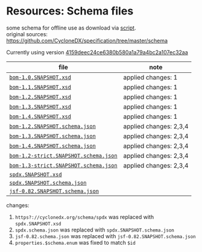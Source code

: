 # Resources: Schema files

some schema for offline use as download via [script](../../tools/schema-downloader/download.php).  
original sources: <https://github.com/CycloneDX/specification/tree/master/schema>

Currently using version
[4159deec24ce6380b580a1a79a4bc2a107ec32aa](https://github.com/CycloneDX/specification/tree/4159deec24ce6380b580a1a79a4bc2a107ec32aa)

| file | note |
|------|------|
| [`bom-1.0.SNAPSHOT.xsd`](bom-1.0.SNAPSHOT.xsd) | applied changes: 1 |
| [`bom-1.1.SNAPSHOT.xsd`](bom-1.1.SNAPSHOT.xsd) | applied changes: 1 |
| [`bom-1.2.SNAPSHOT.xsd`](bom-1.2.SNAPSHOT.xsd) | applied changes: 1 |
| [`bom-1.3.SNAPSHOT.xsd`](bom-1.3.SNAPSHOT.xsd) | applied changes: 1 |
| [`bom-1.4.SNAPSHOT.xsd`](bom-1.4.SNAPSHOT.xsd) | applied changes: 1 |
| [`bom-1.2.SNAPSHOT.schema.json`](bom-1.2.SNAPSHOT.schema.json) | applied changes: 2,3,4 |
| [`bom-1.3.SNAPSHOT.schema.json`](bom-1.3.SNAPSHOT.schema.json) | applied changes: 2,3,4 |
| [`bom-1.4.SNAPSHOT.schema.json`](bom-1.4.SNAPSHOT.schema.json) | applied changes: 2,3,4 |
| [`bom-1.2-strict.SNAPSHOT.schema.json`](bom-1.2-strict.SNAPSHOT.schema.json) | applied changes: 2,3,4 |
| [`bom-1.3-strict.SNAPSHOT.schema.json`](bom-1.3-strict.SNAPSHOT.schema.json) | applied changes: 2,3,4 |
| [`spdx.SNAPSHOT.xsd`](spdx.SNAPSHOT.xsd) | |
| [`spdx.SNAPSHOT.schema.json`](spdx.SNAPSHOT.schema.json) | |
| [`jsf-0.82.SNAPSHOT.schema.json`](jsf-0.82.SNAPSHOT.schema.json) | |

changes:
1. `https?://cyclonedx.org/schema/spdx` was replaced with `spdx.SNAPSHOT.xsd`
2. `spdx.schema.json` was replaced with `spdx.SNAPSHOT.schema.json`
3. `jsf-0.82.schema.json` was replaced with `jsf-0.82.SNAPSHOT.schema.json`
4. `properties.$schema.enum` was fixed to match `$id`
